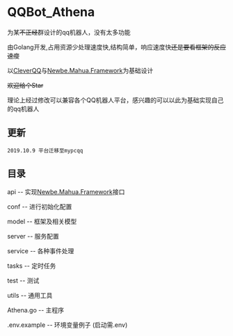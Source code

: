 # QQBot_Athena

为某~~不正经~~群设计的qq机器人，没有太多功能

由Golang开发,占用资源少处理速度快,结构简单，响应速度快~~还是要看框架的反应速度~~

以[CleverQQ](https://www.cleverqq.cn/)与[Newbe.Mahua.Framework](https://github.com/newbe36524/Newbe.Mahua.Framework)为基础设计

~~欢迎给个Star~~

理论上经过修改可以兼容各个QQ机器人平台，感兴趣的可以以此为基础实现自己的qq机器人

## 更新

    2019.10.9 平台迁移至mypcqq

## 目录

api -- 实现[Newbe.Mahua.Framework](https://github.com/newbe36524/Newbe.Mahua.Framework)接口

conf -- 进行初始化配置

model -- 框架及相关模型

server -- 服务配置

service -- 各种事件处理

tasks -- 定时任务

test -- 测试

utils -- 通用工具

Athena.go -- 主程序

.env.example -- 环境变量例子 (启动需.env)

